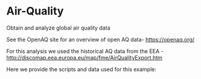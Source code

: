 # Air-Quality
Obtain and analyze global air quality data

See the OpenAQ site for an overview of open AQ data- https://openaq.org/

For this analysis we used the historical AQ data from the EEA - http://discomap.eea.europa.eu/map/fme/AirQualityExport.htm

Here we provide the scripts and data used for this example:

